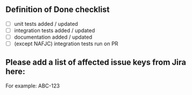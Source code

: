 ## Definition of Done checklist

- [ ] unit tests added / updated
- [ ] integration tests added / updated
- [ ] documentation added / updated
- [ ] (except NAFJC) integration tests run on PR

## Please add a list of affected issue keys from Jira here:

For example:
ABC-123
